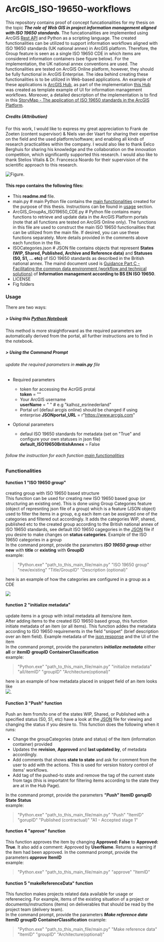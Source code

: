 # ArcGIS_ISO-19650-workflows

This repository contains proof of concept funcationalities for my thesis on the topic _**The role of Web GIS in project information management aligned with ISO 19650 standards**_. 
The funcationalities are implemented using ArcGIS [Rest API](https://developers.arcgis.com/rest/) and Python as a scripting language.
The created functionalities can be utilized to support information workflows aligned with ISO 19650 standards (UK national annex) in ArcGIS platform.
Therefore, the Group feature is seen as a single ISO 19650 CDE in which items are considered information containers (see figure below). 
For the implementation, the UK national annex conventions are used. 
The functionalities are tested on ArcGIS Online platform, however, they should be fully functional in ArcGIS Enterprise. 
The idea behind creating these functionalities is to be utilized in Web-based applications. 
An example of these applications is [ArcGIS Hub](https://hub.arcgis.com/), as part of the implementation [this Hub](https://hubiso-19650-example-esrinederland.hub.arcgis.com/) was created as template example of UI for information management workflows. 
Moreover, a detailed description of the implementation is to find in this [StoryMap - The application of ISO 19650 standards in the ArcGIS Platform](https://storymaps.arcgis.com/stories/f973462663af453a92b14ff107621a4b/).
##### Credits (Attribution)
For this work, I would like to express my great appreciation to Frank de Zoeten (content supervisor) & Niels van der Vaart for sharing their expertise on the field and the used platform/software; and enabling all kinds of research practicalities within the company. I would also like to thank Eelco Berghuis for sharing his knowledge and the collaboration on the innovation competition, which significantly supported this research. I would also like to thank Stelios Vitalis & Dr. Francesca Noardo for their supervision of the scientific approach to this research.

![Figure](https://github.com/khalhoz/ArcGIS_ISO-19650-workflows/blob/main/fig/ArcGISOnlineVsISO.png).  

#### This repo contains the following files:
* This **readme.md** file. 
* main.py # main Python file contains the [main functionalities](#functionalities) created for the purpose of this thesis. Instructions can be found in [usage](#usage) section. 
* ArcGIS_GroupAs_ISO19650_CDE.py # Python file contains many functions to retrieve and update data in the ArcGIS Platform portals (note that all functions are tested on ArcGIS Online only). The functions in this file are used to construct the main ISO 19650 functionalities that can be utilized from the main file. If desired, you can use these functions separately. More details provided in the comments above each function in the file. 
* ISOCategories.json # JSON file contains objects that represent **States (WIP, Shared, Published, Archive and Reference data)** and **Statuses (S0, S1, ... etc)** of ISO 19650 standards as described in the British national annex. The maind document used is [Guidance Part C - Facilitating the common data environment (workflow and technical solutions)](https://ukbimframework.org/wp-content/uploads/2020/09/Guidance-Part-C_Facilitating-the-common-data-environment-workflow-and-technical-solutions_Edition-1.pdf)
 of **Information management according to BS EN ISO 19650**. 
* LICENSE 
* Fig folders 

### Usage 
There are two ways:
##### > Using this [Python Notebook](https://esrinederland.maps.arcgis.com/home/item.html?id=1325cacd64164187a7888b83d2399318)  
This method is more straightforward as the required parameters are automatically derived from the portal, all further instructions are to find in the notebook.

##### > Using the Command Prompt
###### update the required parameters in _**main.py**_ file 
* Required parameters  
  
    * token for accessing the AcrGIS protal  
**token** = "" 
    * Your ArcGIS username   
**userName**        = " " # e.g "kalhoz_esrinederland"
    * Portal url (defaul arcgis online) should be changed if using enterprise
**JSONportal_URL**  = r"https://www.arcgis.com"  
* Optional parameters
    * defaul ISO 19650 standards for metadata (set on "True" and configure your own statuses in json file)  
**default_ISO19650BritishAnnex** = False

###### follow the instruction for each function [main functionalities](#functionalities)
   
### Functionalities
#### function 1 "ISO 19650 group"
creating group with ISO 19650 based structure  
This function can be used for creating new ISO 19650 based goup (or structuring an existing one). This is done using Group Categories feature (object of represnting json file of a group) which is a feature (JSON object) used to filter the items in a group, e.g each item can be assigned one of the categories and filtered out accordingly. 
It adds the categories WIP, shared, published etc to the created group according to the British national annex of ISO 19650 standards, see default ISO 19650 cagegories in the [JSON](https://github.com/khalhoz/ArcGIS_ISO-19650-workflows/blob/main/ISOCategories.json) file if you desire to make changes on **status categories**. Example of the ISO 19650 categories in a group  
In the command prompt, provide the parameters _**ISO 19650 group**_ either **new** with **title** or **existing** with **GroupID**  
example:  
> "Python.exe" "path_to_this_main_file/main.py" "ISO 19650 group" "new/existing" "Title/GroupID" "Description (optional)"   

here is an example of how the categories are configured in a group as a CDE  

![](https://github.com/khalhoz/ArcGIS_ISO-19650-workflows/blob/main/fig/CategoriesStatesStatusExample.PNG)

#### function 2 "initialize metadata"
update items in a group with initail metadata all items/one item.  
After adding items to the created ISO 19650 based group, this function initiate metadata of an item (or all items). This function addes the metadata according to ISO 19650 requirements in the field "snippet" (brief description over an item field). Example metadata of the [json response](https://github.com/khalhoz/ArcGIS_ISO-19650-workflows/blob/main/fig/metadataJSONResponse.PNG) and the UI of the item  
In the command prompt, provide the parameters _**initialize metadata**_ either **all** or **itemID**  **groupID** **ContainerClassification**  
example:  
> "Python.exe" "path_to_this_main_file/main.py" "initialize metadata" "all/itemID" "groupID" "Architecture(optional)"   

here is an example of how metadata placed in snippet field of an item looks like  
![](https://github.com/khalhoz/ArcGIS_ISO-19650-workflows/blob/main/fig/MetadataItemExample.PNG).


#### Function 3 "Push" function 
Push an item from/to one of the states WIP, Shared, or Published with a specified status (S0, S1, etc) have a look at the [JSON](https://github.com/khalhoz/ArcGIS_ISO-19650-workflows/blob/main/ISOCategories.json) file for viewing and changing the status if you desire to.
This function does the following when it runs:
* Change the groupCategories (state and status) of the item (information container) provided 
* Updates the **revision**, **Approved** and **last updated by**, of metadata accordingly.
* Add comments that shows **state to state** and ask for comment from the user to add with the actions. This is used for version history control of items' workflows. 
* Add tag of the pushed-to state and remove the tag of the current state from tags (this is importatnt for filtering items according to the state they are at in the Hub Page).  

In the command prompt, provide the parameters _**"Push"**_ **ItemID** **gorupID**  **State** **Status**  
example:  
> "Python.exe" "path_to_this_main_file/main.py" "Push" "ItemID" "gorupID" "Published (contractual)" "A1 - Accepted stage 1"

#### function 4 "aprove" function
This function approves the item by changing **Approved: False** to **Approved: True**. It also add a comment: Approved by **UserName**.
Returns a warning if the item had been approved. 
In the command prompt, provide the parameters **_approve_** **ItemID**  
example:  
> "Python.exe" "path_to_this_main_file/main.py" "approve" "ItemID"  

#### function 5 "makeReferenceData" function
This function makes projects related data available for usage or referenecing. For example, items of the existing situation of a project or documents/instructions (items) on deliverables that should be read by the project team (delivery team).  
In the command prompt, provide the parameters **_Make reference data_** **ItemID** **groupID** **ContainerClassification**
example:  
> "Python.exe" "path_to_this_main_file/main.py" "Make reference data" "ItemID" "groupID" "Architecture(optional)" 


